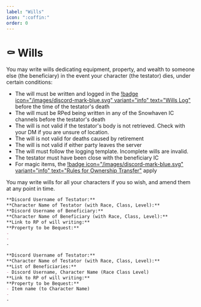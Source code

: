 ```yaml
---
label: "Wills"
icon: ":coffin:"
order: 0
---
```

<style>
h1:before { 
  content: "⚰️ ";
}
</style>

# Wills
You may write wills dedicating equipment, property, and wealth to someone else (the beneficiary) in the event your character (the testator) dies, under certain conditions:

- The will must be written and logged in the [!badge icon="/images/discord-mark-blue.svg" variant="info" text="Wills Log"](https://discordapp.com/channels/512870694883950598/535499069993517057)
 before the time of the testator's death
- The will must be RPed being written in any of the Snowhaven IC channels before the testator's death
- The will is not valid if the testator's body is not retrieved. Check with your DM if you are unsure of location.
- The will is not valid for deaths caused by retirement
- The will is not valid if either party leaves the server
- The will must follow the logging template. Incomplete wills are invalid.
- The testator must have been close with the beneficiary IC
- For magic items, the [!badge icon="/images/discord-mark-blue.svg" variant="info" text="Rules for Ownership Transfer"](https://discord.com/channels/512870694883950598/569731521951563776/937751438979919904) apply

You may write wills for all your characters if you so wish, and amend them at any point in time.

```md Will Format for one Beneficiary
**Discord Username of Testator:** 
**Character Name of Testator (with Race, Class, Level):** 
**Discord Username of Beneficiary:** 
**Character Name of Beneficiary (with Race, Class, Level):** 
**Link to RP of will writing:** 
**Property to be Bequest:** 
- 
- 
-
```
```md Will Format for multiple Beneficiaries
**Discord Username of Testator:** 
**Character Name of Testator (with Race, Class, Level):** 
**List of Beneficiaries:** 
- Discord Username, Character Name (Race Class Level)
**Link to RP of will writing:** 
**Property to be Bequest:** 
- Item name (to Character Name)
- 
-
```

